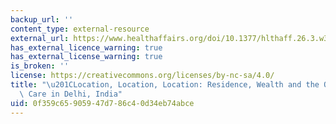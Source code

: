 ```yaml
---
backup_url: ''
content_type: external-resource
external_url: https://www.healthaffairs.org/doi/10.1377/hlthaff.26.3.w338
has_external_licence_warning: true
has_external_license_warning: true
is_broken: ''
license: https://creativecommons.org/licenses/by-nc-sa/4.0/
title: "\u201CLocation, Location, Location: Residence, Wealth and the Quality of Medical\
  \ Care in Delhi, India"
uid: 0f359c65-9059-47d7-86c4-0d34eb74abce
---
```

